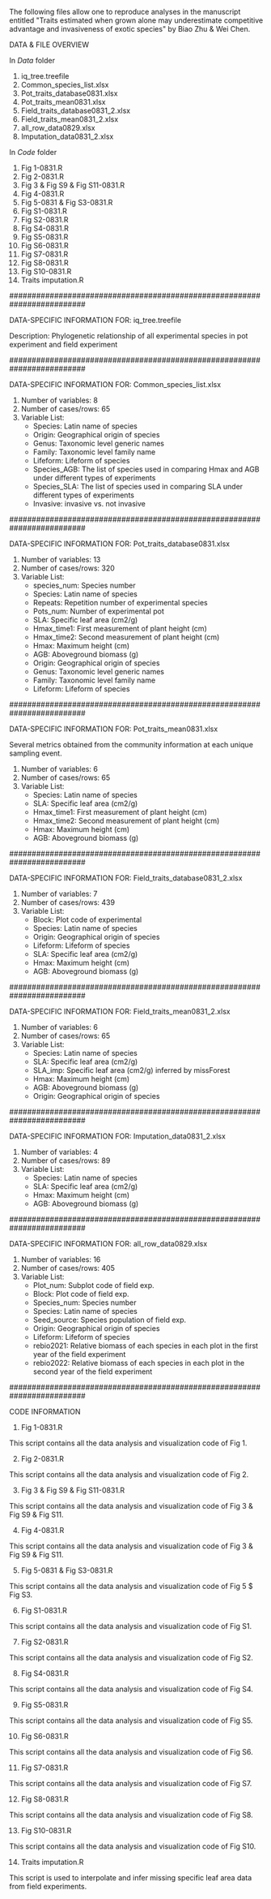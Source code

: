The following files allow one to reproduce analyses in the manuscript entitled "Traits estimated when grown alone may underestimate competitive advantage and invasiveness of exotic species" by Biao Zhu & Wei Chen.

DATA & FILE OVERVIEW

In *Data* folder
1)  iq_tree.treefile
2)  Common_species_list.xlsx
3)  Pot_traits_database0831.xlsx
4)  Pot_traits_mean0831.xlsx
5)  Field_traits_database0831_2.xlsx
6)  Field_traits_mean0831_2.xlsx
7)  all_row_data0829.xlsx
8)  Imputation_data0831_2.xlsx

In *Code* folder
1)  Fig 1-0831.R
2)  Fig 2-0831.R
3)  Fig 3 & Fig S9 & Fig S11-0831.R
4)  Fig 4-0831.R
5)  Fig 5-0831 & Fig S3-0831.R
6)  Fig S1-0831.R
7)  Fig S2-0831.R
8)  Fig S4-0831.R
9)  Fig S5-0831.R
10)  Fig S6-0831.R
11)  Fig S7-0831.R
12)  Fig S8-0831.R
13)  Fig S10-0831.R
14)  Traits imputation.R

#########################################################################

DATA-SPECIFIC INFORMATION FOR: iq_tree.treefile

Description: Phylogenetic relationship of all experimental species in pot experiment and field experiment

#########################################################################

DATA-SPECIFIC INFORMATION FOR: Common_species_list.xlsx

1. Number of variables: 8
2. Number of cases/rows: 65
3. Variable List:
    * Species: Latin name of species
    * Origin: Geographical origin of species
    * Genus: Taxonomic level generic names
    * Family: Taxonomic level family name
    * Lifeform: Lifeform of species
    * Species_AGB: The list of species used in comparing Hmax and AGB under different types of experiments
    * Species_SLA: The list of species used in comparing SLA under different types of experiments
    * Invasive: invasive vs. not invasive

#########################################################################

DATA-SPECIFIC INFORMATION FOR: Pot_traits_database0831.xlsx

1. Number of variables: 13
2. Number of cases/rows: 320
3. Variable List:
    * species_num: Species number 
    * Species: Latin name of species
    * Repeats: Repetition number of experimental species
    * Pots_num: Number of experimental pot
    * SLA: Specific leaf area (cm2/g)
    * Hmax_time1:  First measurement of plant height (cm)
    * Hmax_time2:  Second measurement of plant height (cm)
    * Hmax:  Maximum height (cm)
    * AGB: Aboveground biomass (g)
    * Origin:  Geographical origin of species
    * Genus: Taxonomic level generic names
    * Family: Taxonomic level family name
    * Lifeform: Lifeform of species

#########################################################################

DATA-SPECIFIC INFORMATION FOR: Pot_traits_mean0831.xlsx

Several metrics obtained from the community information at each unique sampling event.

1. Number of variables: 6
2. Number of cases/rows: 65
3. Variable List:
    * Species: Latin name of species
    * SLA: Specific leaf area (cm2/g)
    * Hmax_time1:  First measurement of plant height (cm)
    * Hmax_time2:  Second measurement of plant height (cm)
    * Hmax:  Maximum height (cm)
    * AGB: Aboveground biomass (g)

#########################################################################

DATA-SPECIFIC INFORMATION FOR: Field_traits_database0831_2.xlsx

1. Number of variables: 7
2. Number of cases/rows: 439
3. Variable List:
    * Block: Plot code of experimental 
    * Species: Latin name of species
    * Origin:  Geographical origin of species
    * Lifeform: Lifeform of species
    * SLA: Specific leaf area (cm2/g)
    * Hmax:  Maximum height (cm)
    * AGB: Aboveground biomass (g)

#########################################################################

DATA-SPECIFIC INFORMATION FOR: Field_traits_mean0831_2.xlsx

1. Number of variables: 6
2. Number of cases/rows: 65
3. Variable List:
    * Species: Latin name of species
    * SLA: Specific leaf area (cm2/g)
    * SLA_imp: Specific leaf area (cm2/g) inferred by missForest
    * Hmax:  Maximum height (cm)
    * AGB: Aboveground biomass (g)
    * Origin:  Geographical origin of species

#########################################################################

DATA-SPECIFIC INFORMATION FOR: Imputation_data0831_2.xlsx

1. Number of variables: 4
2. Number of cases/rows: 89
3. Variable List:
    * Species: Latin name of species
    * SLA: Specific leaf area (cm2/g)
    * Hmax:  Maximum height (cm)
    * AGB: Aboveground biomass (g)

#########################################################################

DATA-SPECIFIC INFORMATION FOR: all_row_data0829.xlsx

1. Number of variables: 16
2. Number of cases/rows: 405
3. Variable List:
    * Plot_num: Subplot code of field exp.
    * Block: Plot code of field exp.
    * Species_num:  Species number
    * Species: Latin name of species
    * Seed_source: Species population of field exp.
    * Origin:  Geographical origin of species
    * Lifeform: Lifeform of species
    * rebio2021: Relative biomass of each species in each plot in the first year of the field experiment
    * rebio2022: Relative biomass of each species in each plot in the second year of the field experiment

#########################################################################


CODE INFORMATION

1)  Fig 1-0831.R

This script contains all the data analysis and visualization code of Fig 1.

2)  Fig 2-0831.R

This script contains all the data analysis and visualization code of Fig 2.

3)  Fig 3 & Fig S9 & Fig S11-0831.R

This script contains all the data analysis and visualization code of Fig 3 & Fig S9 & Fig S11.

4)  Fig 4-0831.R

This script contains all the data analysis and visualization code of Fig 3 & Fig S9 & Fig S11.

5)  Fig 5-0831 & Fig S3-0831.R

This script contains all the data analysis and visualization code of Fig 5 $ Fig S3.

6)  Fig S1-0831.R

This script contains all the data analysis and visualization code of Fig S1.

7)  Fig S2-0831.R

This script contains all the data analysis and visualization code of Fig S2.

8)  Fig S4-0831.R

This script contains all the data analysis and visualization code of Fig S4.

9)  Fig S5-0831.R

This script contains all the data analysis and visualization code of Fig S5.

10)  Fig S6-0831.R

This script contains all the data analysis and visualization code of Fig S6.

11)  Fig S7-0831.R

This script contains all the data analysis and visualization code of Fig S7.

12)  Fig S8-0831.R

This script contains all the data analysis and visualization code of Fig S8.

13)  Fig S10-0831.R

This script contains all the data analysis and visualization code of Fig S10.

14)  Traits imputation.R

This script is used to interpolate and infer missing specific leaf area data from field experiments.
